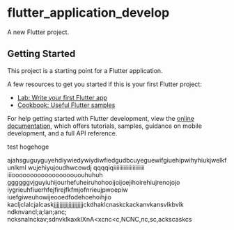 # flutter_application_develop

A new Flutter project.

## Getting Started

This project is a starting point for a Flutter application.

A few resources to get you started if this is your first Flutter project:

- [Lab: Write your first Flutter app](https://docs.flutter.dev/get-started/codelab)
- [Cookbook: Useful Flutter samples](https://docs.flutter.dev/cookbook)

For help getting started with Flutter development, view the
[online documentation](https://docs.flutter.dev/), which offers tutorials,
samples, guidance on mobile development, and a full API reference.

 test
hogehoge

ajahsguguyguyehdiywiedywiydiwfiedgudbcuyeguewifgiuehipwihyhiukjwelkfunlkml
wujehiyujoudhwcowdj
qqqqiqiiiiiiiiiiiiiiiiiiiii
iiiooooooooooooooooououhuhuh
ggggggvjguyiuhijourhefuheiruhohooijoijoejihoirehiujrenojojo
iygrieuhfiuerhfejfirejfkfmjofnrieujpwoepiw
iuefgiweuhowijeooedfodehoehoihjio
kacljclalcjalcaskjjjjjjjjjjjjjjjjjjjjckdhaklcnaskckackanvkansvlkbvlk
ndknvancl;a;lan;anc;
ncksnalnckav;sdnvklkaxklXnA<xcnc<c,NCNC,nc,sc,ackscaskcs
